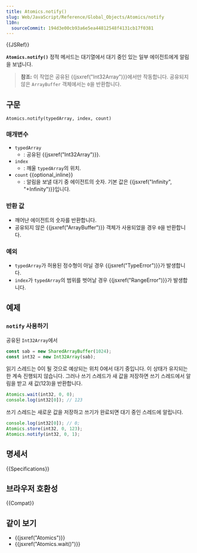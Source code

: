 ```yaml
---
title: Atomics.notify()
slug: Web/JavaScript/Reference/Global_Objects/Atomics/notify
l10n:
  sourceCommit: 194d3e00cb93a6e5ea44812548f4131cb17f0381
---
```


{{JSRef}}

**`Atomics.notify()`** 정적 메서드는 대기열에서 대기 중인 있는 일부 에이전트에게 알림을 보냅니다.

> **참조:** 이 작업은 공유된 {{jsxref("Int32Array")}}에서만 작동합니다.
> 공유되지 않은 `ArrayBuffer` 객체에서는 `0`을 반환합니다.

## 구문

```js-nolint
Atomics.notify(typedArray, index, count)
```

### 매개변수

- `typedArray`
  - : 공유된 {{jsxref("Int32Array")}}.
- `index`
  - : 깨울 `typedArray`의 위치.
- `count` {{optional_inline}}
  - : 알림을 보낼 대기 중 에이전트의 숫자. 기본 값은 {{jsxref("Infinity",
    "+Infinity")}}입니다.

### 반환 값

- 깨어난 에이전트의 숫자를 반환합니다.
- 공유되지 않은 {{jsxref("ArrayBuffer")}} 객체가 사용되었을 경우 `0`을 반환합니다.

### 예외

- `typedArray`가 허용된 정수형이 아닐 경우 {{jsxref("TypeError")}}가 발생합니다.
- `index`가 `typedArray`의 범위를 벗어날 경우 {{jsxref("RangeError")}}가 발생합니다.

## 예제

### `notify` 사용하기

공유된 `Int32Array`에서

```js
const sab = new SharedArrayBuffer(1024);
const int32 = new Int32Array(sab);
```

읽기 스레드는 0이 될 것으로 예상되는 위치 0에서 대기 중입니다. 이 상태가 유지되는 한 계속 진행되지 않습니다.
그러나 쓰기 스레드가 새 값을 저장하면 쓰기 스레드에서 알림을 받고 새 값(123)을 반환합니다.

```js
Atomics.wait(int32, 0, 0);
console.log(int32[0]); // 123
```

쓰기 스레드는 새로운 값을 저장하고 쓰기가 완료되면 대기 중인 스레드에 알립니다.

```js
console.log(int32[0]); // 0;
Atomics.store(int32, 0, 123);
Atomics.notify(int32, 0, 1);
```

## 명세서

{{Specifications}}

## 브라우저 호환성

{{Compat}}

## 같이 보기

- {{jsxref("Atomics")}}
- {{jsxref("Atomics.wait()")}}
